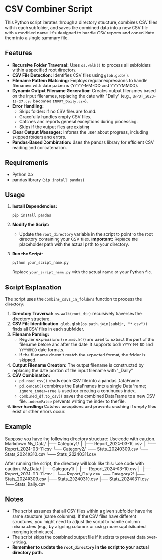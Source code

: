 # CSV Combiner Script

This Python script iterates through a directory structure, combines CSV files within each subfolder, and saves the combined data into a new CSV file with a modified name. It's designed to handle CSV reports and consolidate them into a single summary file.

## Features

*   **Recursive Folder Traversal:** Uses `os.walk()` to process all subfolders within a specified root directory.
*   **CSV File Detection:**  Identifies CSV files using `glob.glob()`.
*   **Filename Pattern Matching:**  Employs regular expressions to handle filenames with date patterns (YYYY-MM-DD and YYYYMMDD).
*   **Dynamic Output Filename Generation:** Creates output filenames based on the input filenames, replacing the date with "Daily" (e.g., `INPUT_2023-10-27.csv` becomes `INPUT_Daily.csv`).
*   **Error Handling:**
    *   Skips folders if no CSV files are found.
    *   Gracefully handles empty CSV files.
    *   Catches and reports general exceptions during processing.
    *   Skips if the output files are existing
*  **Clear Output Messages:** Informs the user about progress, including skipped folders and errors.
* **Pandas-Based Combination:** Uses the pandas library for efficient CSV reading and concatenation.

## Requirements

*   Python 3.x
*   pandas library (`pip install pandas`)

## Usage

1.  **Install Dependencies:**
    ```bash
    pip install pandas
    ```

2.  **Modify the Script:**
    *   Update the `root_directory` variable in the script to point to the root directory containing your CSV files.  **Important:** Replace the placeholder path with the actual path to your directory.

3.  **Run the Script:**
    ```bash
    python your_script_name.py
    ```

    Replace `your_script_name.py` with the actual name of your Python file.

## Script Explanation

The script uses the `combine_csvs_in_folders` function to process the directory:

1.  **Directory Traversal:** `os.walk(root_dir)` recursively traverses the directory structure.
2.  **CSV File Identification:** `glob.glob(os.path.join(subdir, "*.csv"))` finds all CSV files in each subfolder.
3.  **Filename Parsing:**
    *   Regular expressions (`re.match()`) are used to extract the part of the filename before and after the date.  It supports both `YYYY-MM-DD` and `YYYYMMDD` date formats.
    *   If the filename doesn't match the expected format, the folder is skipped.
4.  **Output Filename Creation:** The output filename is constructed by replacing the date portion of the input filename with "_Daily".
5.  **CSV Combination:**
    *   `pd.read_csv()` reads each CSV file into a pandas DataFrame.
    *   `pd.concat()` combines the DataFrames into a single DataFrame; `ignore_index=True` is used for creating a continuous index.
    *   `combined_df.to_csv()` saves the combined DataFrame to a new CSV file.  `index=False` prevents writing the index to the file.
6.  **Error handling:** Catches exceptions and prevents crashing if empty files exist or other errors occur.

## Example

Suppose you have the following directory structure:
Use code with caution.
Markdown
My_Data/
├── Category1/
│ ├── Report_2024-03-10.csv
│ └── Report_2024-03-11.csv
└── Category2/
├── Stats_20240309.csv
└── Stats_20240310.csv
└── Stats_20240311.csv

After running the script, the directory will look like this:
Use code with caution.
My_Data/
├── Category1/
│ ├── Report_2024-03-10.csv
│ ├── Report_2024-03-11.csv
│ └── Report_Daily.csv
└── Category2/
├── Stats_20240309.csv
├── Stats_20240310.csv
├── Stats_20240311.csv
└── Stats_Daily.csv

## Notes

*   The script assumes that all CSV files within a given subfolder have the same structure (same columns).  If the CSV files have different structures, you might need to adjust the script to handle column mismatches (e.g., by aligning columns or using more sophisticated merging techniques).
* The script skips the combined output file if it exists to prevent data over-writing.
* **Remember to update the `root_directory` in the script to your actual directory path.**
